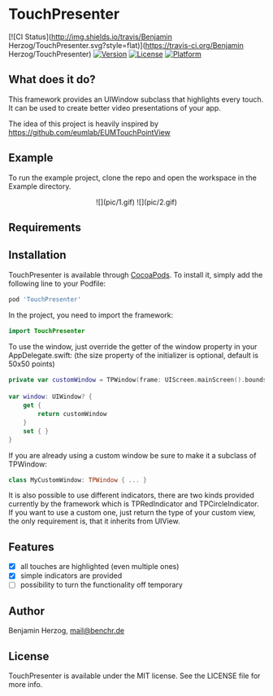 # TouchPresenter

[![CI Status](http://img.shields.io/travis/Benjamin Herzog/TouchPresenter.svg?style=flat)](https://travis-ci.org/Benjamin Herzog/TouchPresenter)
[![Version](https://img.shields.io/cocoapods/v/TouchPresenter.svg?style=flat)](http://cocoapods.org/pods/TouchPresenter)
[![License](https://img.shields.io/cocoapods/l/TouchPresenter.svg?style=flat)](http://cocoapods.org/pods/TouchPresenter)
[![Platform](https://img.shields.io/cocoapods/p/TouchPresenter.svg?style=flat)](http://cocoapods.org/pods/TouchPresenter)

## What does it do?
This framework provides an UIWindow subclass that highlights every touch. It can be used to create better video presentations of your app.

The idea of this project is heavily inspired by https://github.com/eumlab/EUMTouchPointView

## Example

To run the example project, clone the repo and open the workspace in the Example directory.

<center>
![](pic/1.gif)
![](pic/2.gif)
</center>

## Requirements

## Installation

TouchPresenter is available through [CocoaPods](http://cocoapods.org). To install
it, simply add the following line to your Podfile:

```ruby
pod 'TouchPresenter'
```

In the project, you need to import the framework:
```Swift
import TouchPresenter
```

To use the window, just override the getter of the window property in your AppDelegate.swift: (the size property of the initializer is optional, default is 50x50 points)

```Swift
private var customWindow = TPWindow(frame: UIScreen.mainScreen().bounds, viewType: TPRedIndicator.self, size: CGSize(width: 40, height: 40))

var window: UIWindow? {
    get {
        return customWindow
    }
    set { }
}
```

If you are already using a custom window be sure to make it a subclass of TPWindow:

```Swift
class MyCustomWindow: TPWindow { ... }
```

It is also possible to use different indicators, there are two kinds provided currently by the framework which is TPRedIndicator and TPCircleIndicator. If you want to use a custom one, just return the type of your custom view, the only requirement is, that it inherits from UIView.

## Features

- [x] all touches are highlighted (even multiple ones)
- [x] simple indicators are provided
- [ ] possibility to turn the functionality off temporary

## Author

Benjamin Herzog, mail@benchr.de

## License

TouchPresenter is available under the MIT license. See the LICENSE file for more info.
